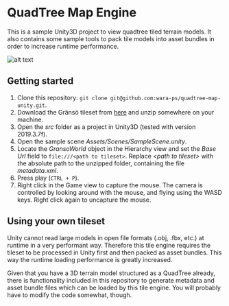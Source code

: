 # QuadTree Map Engine

This is a sample Unity3D project to view quadtree tiled terrain models. It also contains some sample tools to pack tile models into asset bundles in order to increase runtime performance.

![alt text](screenshot.png "Screenshot of QuadTree Map Engine running in the Unity editor showing the Gränsö tileset.")

## Getting started

1. Clone this repository: `git clone git@github.com:wara-ps/quadtree-map-unity.git`.
2. Download the Gränsö tileset from [here](https://warapsportalstorage.z16.web.core.windows.net/granso-quadtree-tiles-unity-bundles.zip) and unzip somewhere on your machine.
3. Open the *src* folder as a project in Unity3D (tested with version 2019.3.7f).
4. Open the sample scene *Assets/Scenes/SampleScene.unity*.
5. Locate the *GransoWorld* object in the Hierarchy view and set the *Base Url* field to `file:///<path to tileset>`. Replace *\<path to tileset>* with the absolute path to the unzipped folder, containing the file *metadata.xml*.
6. Press play (`CTRL + P`).
7. Right click in the Game view to capture the mouse. The camera is controlled by looking around with the mouse, and flying using the WASD keys. Right click again to uncapture the mouse.

## Using your own tileset

Unity cannot read large models in open file formats (.obj, .fbx, etc.) at runtime in a very performant way. Therefore this tile engine requires the tileset to be processed in Unity first and then packed as asset bundles. This way the runtime loading performance is greatly increased.

Given that you have a 3D terrain model structured as a QuadTree already, there is functionality included in this repository to generate metadata and asset bundle files which can be loaded by this tile engine. You will probably have to modify the code somewhat, though.
